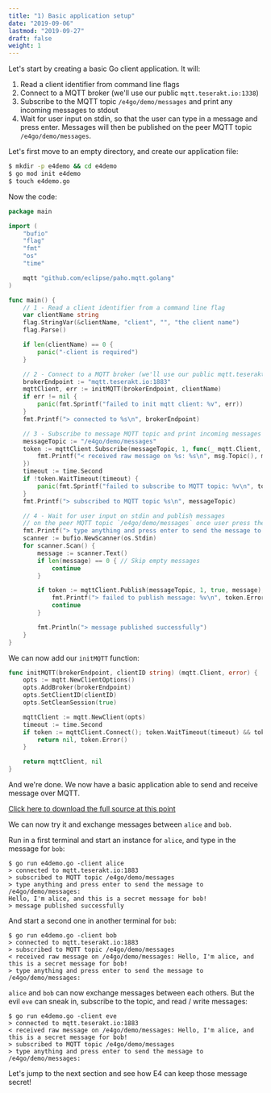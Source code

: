 ```yaml
---
title: "1) Basic application setup"
date: "2019-09-06"
lastmod: "2019-09-27"
draft: false
weight: 1
---
```


Let's start by creating a basic Go client application. It will:

1. Read a client identifier from command line flags
2. Connect to a MQTT broker (we'll use our public `mqtt.teserakt.io:1338`)
3. Subscribe to the MQTT topic `/e4go/demo/messages` and print any incoming messages to stdout
4. Wait for user input on stdin, so that the user can type in a message and press enter. Messages will then be published on the peer MQTT topic `/e4go/demo/messages`.

Let's first move to an empty directory, and create our application file:
```bash
$ mkdir -p e4demo && cd e4demo
$ go mod init e4demo
$ touch e4demo.go
```

Now the code:
```go
package main

import (
	"bufio"
	"flag"
	"fmt"
	"os"
	"time"

	mqtt "github.com/eclipse/paho.mqtt.golang"
)

func main() {
	// 1 - Read a client identifier from a command line flag
	var clientName string
	flag.StringVar(&clientName, "client", "", "the client name")
	flag.Parse()

	if len(clientName) == 0 {
		panic("-client is required")
	}

	// 2 - Connect to a MQTT broker (we'll use our public mqtt.teserakt.io:1338)
	brokerEndpoint := "mqtt.teserakt.io:1883"
	mqttClient, err := initMQTT(brokerEndpoint, clientName)
	if err != nil {
		panic(fmt.Sprintf("failed to init mqtt client: %v", err))
	}
	fmt.Printf("> connected to %s\n", brokerEndpoint)

	// 3 - Subscribe to message MQTT topic and print incoming messages to stdout
	messageTopic := "/e4go/demo/messages"
	token := mqttClient.Subscribe(messageTopic, 1, func(_ mqtt.Client, msg mqtt.Message) {
		fmt.Printf("< received raw message on %s: %s\n", msg.Topic(), msg.Payload())
	})
	timeout := time.Second
	if !token.WaitTimeout(timeout) {
		panic(fmt.Sprintf("failed to subscribe to MQTT topic: %v\n", token.Error()))
	}
	fmt.Printf("> subscribed to MQTT topic %s\n", messageTopic)

	// 4 - Wait for user input on stdin and publish messages
	// on the peer MQTT topic `/e4go/demo/messages` once user press the enter key.
	fmt.Printf("> type anything and press enter to send the message to %s:\n", messageTopic)
	scanner := bufio.NewScanner(os.Stdin)
	for scanner.Scan() {
		message := scanner.Text()
		if len(message) == 0 { // Skip empty messages
			continue
		}

		if token := mqttClient.Publish(messageTopic, 1, true, message); token.Error() != nil {
			fmt.Printf("> failed to publish message: %v\n", token.Error())
			continue
		}

		fmt.Println("> message published successfully")
	}
}
```

We can now add our `initMQTT` function:

```go
func initMQTT(brokerEndpoint, clientID string) (mqtt.Client, error) {
	opts := mqtt.NewClientOptions()
	opts.AddBroker(brokerEndpoint)
	opts.SetClientID(clientID)
	opts.SetCleanSession(true)

	mqttClient := mqtt.NewClient(opts)
	timeout := time.Second
	if token := mqttClient.Connect(); token.WaitTimeout(timeout) && token.Error() != nil {
		return nil, token.Error()
	}

	return mqttClient, nil
}
```

And we're done. We now have a basic application able to send and receive message over MQTT.

[Click here to download the full source at this point](../e4demo-step1.go)

We can now try it and exchange messages between `alice` and `bob`.

Run in a first terminal and start an instance for `alice`, and type in the message for `bob`:
```text
$ go run e4demo.go -client alice
> connected to mqtt.teserakt.io:1883
> subscribed to MQTT topic /e4go/demo/messages
> type anything and press enter to send the message to /e4go/demo/messages:
Hello, I'm alice, and this is a secret message for bob!
> message published successfully
```

And start a second one in another terminal for `bob`:

```text
$ go run e4demo.go -client bob
> connected to mqtt.teserakt.io:1883
> subscribed to MQTT topic /e4go/demo/messages
< received raw message on /e4go/demo/messages: Hello, I'm alice, and this is a secret message for bob!
> type anything and press enter to send the message to /e4go/demo/messages:
```

`alice` and `bob` can now exchange messages between each others.
But the evil `eve` can sneak in, subscribe to the topic, and read / write messages:

```text
$ go run e4demo.go -client eve
> connected to mqtt.teserakt.io:1883
< received raw message on /e4go/demo/messages: Hello, I'm alice, and this is a secret message for bob!
> subscribed to MQTT topic /e4go/demo/messages
> type anything and press enter to send the message to /e4go/demo/messages:
```

Let's jump to the next section and see how E4 can keep those message secret!
